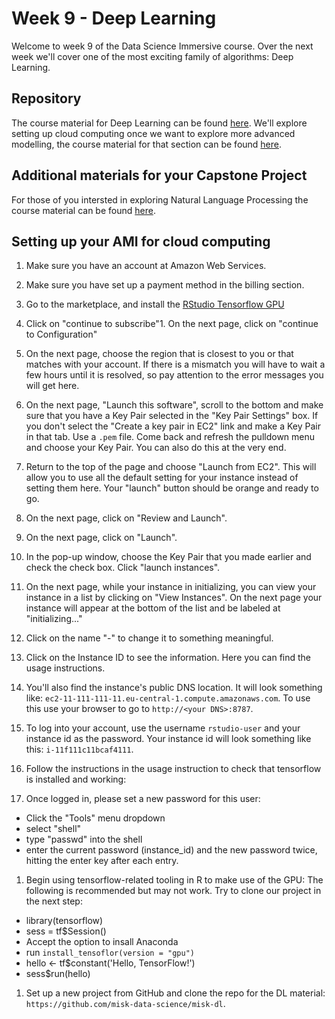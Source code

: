 # Week 9 - Deep Learning

Welcome to week 9 of the Data Science Immersive course. Over the next week we'll cover one of the most exciting family of algorithms: Deep Learning.

## Repository

The course material for Deep Learning can be found [here](https://github.com/misk-data-science/misk-dl). We'll explore setting up cloud computing once we want to explore more advanced modelling, the course material for that section can be found [here](http://scavetta.academy/misk/mlops/0_main.html). 

## Additional materials for your Capstone Project

For those of you intersted in exploring Natural Language Processing the course material can be found [here](http://scavetta.academy/misk/nlp/0_main.html).

## Setting up your AMI for cloud computing


1. Make sure you have an account at Amazon Web Services.

1. Make sure you have set up a payment method in the billing section.

1. Go to the marketplace, and install the [RStudio Tensorflow GPU](https://aws.amazon.com/marketplace/pp/B0785SXYB2?ref_=srh_res_product_title)

1. Click on "continue to subscribe"1. On the next page, click on "continue to Configuration"

1. On the next page, choose the region that is closest to you or that matches with your account. If there is a mismatch you will have to wait a few hours until it is resolved, so pay attention to the error messages you will get here.
1. On the next page, "Launch this software", scroll to the bottom and make sure that you have a Key Pair selected in the "Key Pair Settings" box. If you don't select the "Create a key pair in EC2" link and make a Key Pair in that tab. Use a `.pem` file. Come back and refresh the pulldown menu and choose your Key Pair. You can also do this at the very end.

1. Return to the top of the page and choose "Launch from EC2". This will allow you to use all the default setting for your instance instead of setting them here. Your "launch" button should be orange and ready to go.

1. On the next page, click on "Review and Launch".
1. On the next page, click on "Launch".

1. In the pop-up window, choose the Key Pair that you made earlier and check the check box. Click "launch instances".

1. On the next page, while your instance in initializing, you can view your instance in a list by clicking on "View Instances". On the next page your instance will appear at the bottom of the list and be labeled at "initializing..."

1. Click on the name "-" to change it to something meaningful.

1. Click on the Instance ID to see the information. Here you can find the usage instructions. 

1. You'll also find the instance's public DNS location. It will look something like: `ec2-11-111-111-11.eu-central-1.compute.amazonaws.com`. To use this use your browser to go to `http://<your DNS>:8787`. 

1. To log into your account, use the username `rstudio-user` and your instance id as the password. Your instance id will look something like this: `i-11f111c11bcaf4111`.

1. Follow the instructions in the usage instruction to check that tensorflow is installed and working:

1. Once logged in, please set a new password for this user:
* Click the "Tools" menu dropdown
* select "shell"
* type "passwd" into the shell
* enter the current password (instance_id) and the new password twice, hitting the enter key after each entry.

1. Begin using tensorflow-related tooling in R to make use of the GPU: The following is recommended but may not work. Try to clone our project in the next step:
* library(tensorflow)
* sess = tf$Session()
* Accept the option to insall Anaconda
* run `install_tensoflor(version = "gpu")`
* hello <- tf$constant('Hello, TensorFlow!')
* sess$run(hello)

1. Set up a new project from GitHub and clone the repo for the DL material: `https://github.com/misk-data-science/misk-dl`.
